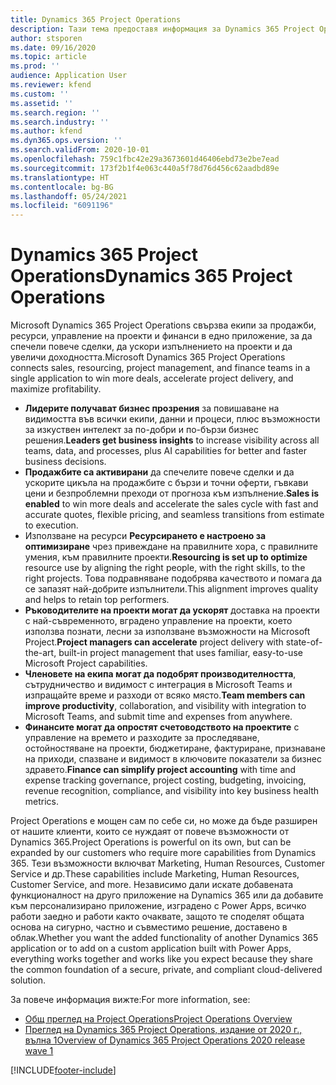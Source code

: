 ```yaml
---
title: Dynamics 365 Project Operations
description: Тази тема предоставя информация за Dynamics 365 Project Operations.
author: stsporen
ms.date: 09/16/2020
ms.topic: article
ms.prod: ''
audience: Application User
ms.reviewer: kfend
ms.custom: ''
ms.assetid: ''
ms.search.region: ''
ms.search.industry: ''
ms.author: kfend
ms.dyn365.ops.version: ''
ms.search.validFrom: 2020-10-01
ms.openlocfilehash: 759c1fbc42e29a3673601d46406ebd73e2be7ead
ms.sourcegitcommit: 173f2b1f4e063c440a5f78d76d456c62aadbd89e
ms.translationtype: HT
ms.contentlocale: bg-BG
ms.lasthandoff: 05/24/2021
ms.locfileid: "6091196"
---
```

# <a name="dynamics-365-project-operations"></a><span data-ttu-id="9fc43-103">Dynamics 365 Project Operations</span><span class="sxs-lookup"><span data-stu-id="9fc43-103">Dynamics 365 Project Operations</span></span>

<span data-ttu-id="9fc43-104">Microsoft Dynamics 365 Project Operations свързва екипи за продажби, ресурси, управление на проекти и финанси в едно приложение, за да спечели повече сделки, да ускори изпълнението на проекти и да увеличи доходността.</span><span class="sxs-lookup"><span data-stu-id="9fc43-104">Microsoft Dynamics 365 Project Operations connects sales, resourcing, project management, and finance teams in a single application to win more deals, accelerate project delivery, and maximize profitability.</span></span>

-   <span data-ttu-id="9fc43-105">**Лидерите получават бизнес прозрения** за повишаване на видимостта във всички екипи, данни и процеси, плюс възможности за изкуствен интелект за по-добри и по-бързи бизнес решения.</span><span class="sxs-lookup"><span data-stu-id="9fc43-105">**Leaders get business insights** to increase visibility across all teams, data, and processes, plus AI capabilities for better and faster business decisions.</span></span>
-   <span data-ttu-id="9fc43-106">**Продажбите са активирани** да спечелите повече сделки и да ускорите цикъла на продажбите с бързи и точни оферти, гъвкави цени и безпроблемни преходи от прогноза към изпълнение.</span><span class="sxs-lookup"><span data-stu-id="9fc43-106">**Sales is enabled** to win more deals and accelerate the sales cycle with fast and accurate quotes, flexible pricing, and seamless transitions from estimate to execution.</span></span>
-   <span data-ttu-id="9fc43-107">Използване на ресурси **Ресурсирането е настроено за оптимизиране** чрез привеждане на правилните хора, с правилните умения, към правилните проекти.</span><span class="sxs-lookup"><span data-stu-id="9fc43-107">**Resourcing is set up to optimize** resource use by aligning the right people, with the right skills, to the right projects.</span></span> <span data-ttu-id="9fc43-108">Това подравняване подобрява качеството и помага да се запазят най-добрите изпълнители.</span><span class="sxs-lookup"><span data-stu-id="9fc43-108">This alignment improves quality and helps to retain top performers.</span></span>
-   <span data-ttu-id="9fc43-109">**Ръководителите на проекти могат да ускорят** доставка на проекти с най-съвременното, вградено управление на проекти, което използва познати, лесни за използване възможности на Microsoft Project.</span><span class="sxs-lookup"><span data-stu-id="9fc43-109">**Project managers can accelerate** project delivery with state-of-the-art, built-in project management that uses familiar, easy-to-use Microsoft Project capabilities.</span></span>
-   <span data-ttu-id="9fc43-110">**Членовете на екипа могат да подобрят производителността**, сътрудничество и видимост с интеграция в Microsoft Teams и изпращайте време и разходи от всяко място.</span><span class="sxs-lookup"><span data-stu-id="9fc43-110">**Team members can improve productivity**, collaboration, and visibility with integration to Microsoft Teams, and submit time and expenses from anywhere.</span></span>
-   <span data-ttu-id="9fc43-111">**Финансите могат да опростят счетоводството на проектите** с управление на времето и разходите за проследяване, остойностяване на проекти, бюджетиране, фактуриране, признаване на приходи, спазване и видимост в ключовите показатели за бизнес здравето.</span><span class="sxs-lookup"><span data-stu-id="9fc43-111">**Finance can simplify project accounting** with time and expense tracking governance, project costing, budgeting, invoicing, revenue recognition, compliance, and visibility into key business health metrics.</span></span>

<span data-ttu-id="9fc43-112">Project Operations е мощен сам по себе си, но може да бъде разширен от нашите клиенти, които се нуждаят от повече възможности от Dynamics 365.</span><span class="sxs-lookup"><span data-stu-id="9fc43-112">Project Operations is powerful on its own, but can be expanded by our customers who require more capabilities from Dynamics 365.</span></span> <span data-ttu-id="9fc43-113">Тези възможности включват Marketing, Human Resources, Customer Service и др.</span><span class="sxs-lookup"><span data-stu-id="9fc43-113">These capabilities include Marketing, Human Resources, Customer Service, and more.</span></span> <span data-ttu-id="9fc43-114">Независимо дали искате добавената функционалност на друго приложение на Dynamics 365 или да добавите към персонализирано приложение, изградено с Power Apps, всичко работи заедно и работи както очаквате, защото те споделят общата основа на сигурно, частно и съвместимо решение, доставено в облак.</span><span class="sxs-lookup"><span data-stu-id="9fc43-114">Whether you want the added functionality of another Dynamics 365 application or to add on a custom application built with Power Apps, everything works together and works like you expect because they share the common foundation of a secure, private, and compliant cloud-delivered solution.</span></span>

<span data-ttu-id="9fc43-115">За повече информация вижте:</span><span class="sxs-lookup"><span data-stu-id="9fc43-115">For more information, see:</span></span>

- [<span data-ttu-id="9fc43-116">Общ преглед на Project Operations</span><span class="sxs-lookup"><span data-stu-id="9fc43-116">Project Operations Overview</span></span>](https://dynamics.microsoft.com/en-us/project-operations/overview/)
- [<span data-ttu-id="9fc43-117">Преглед на Dynamics 365 Project Operations, издание от 2020 г., вълна 1</span><span class="sxs-lookup"><span data-stu-id="9fc43-117">Overview of Dynamics 365 Project Operations 2020 release wave 1</span></span>](/dynamics365-release-plan/2020wave1/dynamics365-project-operations/)



[!INCLUDE[footer-include](includes/footer-banner.md)]
